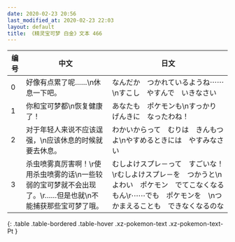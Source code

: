 ```yaml
---
date: 2020-02-23 20:56
last_modified_at: 2020-02-23 22:03
layout: default
title: 《精灵宝可梦 白金》文本 466
---
```

| 编号 | 中文 | 日文 |
| ---- | ---- | ---- |
| 0 | 好像有点累了呢……\n休息一下吧。 | なんだか　つかれているようね⋯⋯\nすこし　やすんで　いきなさい |
| 1 | 你和宝可梦都\n恢复健康了！ | あなたも　ポケモンも\nすっかり　げんきに　なったわね！ |
| 2 | 对于年轻人来说不应该逞强，\n应该休息的时候就要去休息。 | わかいからって　むりは　きんもつよ\nやすめるときには　やすみなさい |
| 3 | 杀虫喷雾真厉害啊！\r使用杀虫喷雾的话\n一些较弱的宝可梦就不会出现了。\r……但是也就\n不能捕获那些宝可梦了哦。 | むしよけスプレ－って　すごいな！\rむしよけスプレ－を　つかうと\nよわい　ポケモン　でてこなくなるもん\r⋯⋯でも　ポケモンを　\nつかまえることも　できなくなるのな |
{: .table .table-bordered .table-hover .xz-pokemon-text .xz-pokemon-text-Pt }